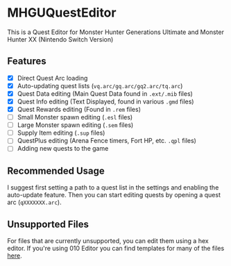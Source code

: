 # MHGUQuestEditor
This is a Quest Editor for Monster Hunter Generations Ultimate and Monster Hunter XX (Nintendo Switch Version)

## Features
- [x] Direct Quest Arc loading
- [x] Auto-updating quest lists (`vq.arc/gq.arc/gq2.arc/tq.arc`)
- [x] Quest Data editing (Main Quest Data found in `.ext/.mib` files)
- [x] Quest Info editing (Text Displayed, found in various `.gmd` files)
- [x] Quest Rewards editing (Found in `.rem` files)
- [ ] Small Monster spawn editing (`.esl` files)
- [ ] Large Monster spawn editing (`.sem` files)
- [ ] Supply Item editing (`.sup` files)
- [ ] QuestPlus editing (Arena Fence timers, Fort HP, etc. `.qpl` files)
- [ ] Adding new quests to the game

## Recommended Usage
I suggest first setting a path to a quest list in the settings and enabling the auto-update feature. Then you can start editing quests by opening a quest arc (`qXXXXXXX.arc`).

## Unsupported Files
For files that are currently unsupported, you can edit them using a hex editor. If you're using 010 Editor you can find templates for many of the files [here](https://github.com/RTHKKona/MHGUModding/tree/main/templates).
